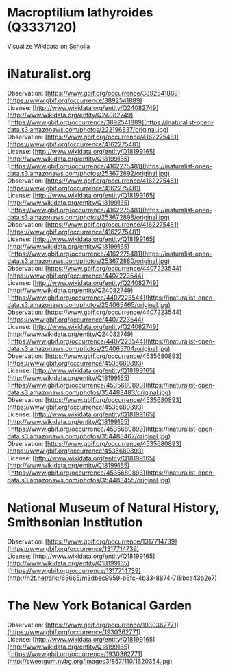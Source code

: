 
Macroptilium lathyroides (Q3337120)
===================================
  
Visualize Wikidata on [Scholia](https://scholia.toolforge.org/taxon/Q3337120)
# iNaturalist.org
  
Observation: [https://www.gbif.org/occurrence/3892541889](https://www.gbif.org/occurrence/3892541889)  
License: [http://www.wikidata.org/entity/Q24082749](http://www.wikidata.org/entity/Q24082749)  
![https://www.gbif.org/occurrence/3892541889](https://inaturalist-open-data.s3.amazonaws.com/photos/222196837/original.jpg)  
Observation: [https://www.gbif.org/occurrence/4162275481](https://www.gbif.org/occurrence/4162275481)  
License: [http://www.wikidata.org/entity/Q18199165](http://www.wikidata.org/entity/Q18199165)  
![https://www.gbif.org/occurrence/4162275481](https://inaturalist-open-data.s3.amazonaws.com/photos/253672892/original.jpg)  
Observation: [https://www.gbif.org/occurrence/4162275481](https://www.gbif.org/occurrence/4162275481)  
License: [http://www.wikidata.org/entity/Q18199165](http://www.wikidata.org/entity/Q18199165)  
![https://www.gbif.org/occurrence/4162275481](https://inaturalist-open-data.s3.amazonaws.com/photos/253672898/original.jpg)  
Observation: [https://www.gbif.org/occurrence/4162275481](https://www.gbif.org/occurrence/4162275481)  
License: [http://www.wikidata.org/entity/Q18199165](http://www.wikidata.org/entity/Q18199165)  
![https://www.gbif.org/occurrence/4162275481](https://inaturalist-open-data.s3.amazonaws.com/photos/253672880/original.jpg)  
Observation: [https://www.gbif.org/occurrence/4407223544](https://www.gbif.org/occurrence/4407223544)  
License: [http://www.wikidata.org/entity/Q24082749](http://www.wikidata.org/entity/Q24082749)  
![https://www.gbif.org/occurrence/4407223544](https://inaturalist-open-data.s3.amazonaws.com/photos/254065465/original.jpg)  
Observation: [https://www.gbif.org/occurrence/4407223544](https://www.gbif.org/occurrence/4407223544)  
License: [http://www.wikidata.org/entity/Q24082749](http://www.wikidata.org/entity/Q24082749)  
![https://www.gbif.org/occurrence/4407223544](https://inaturalist-open-data.s3.amazonaws.com/photos/254065704/original.jpg)  
Observation: [https://www.gbif.org/occurrence/4535680893](https://www.gbif.org/occurrence/4535680893)  
License: [http://www.wikidata.org/entity/Q18199165](http://www.wikidata.org/entity/Q18199165)  
![https://www.gbif.org/occurrence/4535680893](https://inaturalist-open-data.s3.amazonaws.com/photos/354483483/original.jpg)  
Observation: [https://www.gbif.org/occurrence/4535680893](https://www.gbif.org/occurrence/4535680893)  
License: [http://www.wikidata.org/entity/Q18199165](http://www.wikidata.org/entity/Q18199165)  
![https://www.gbif.org/occurrence/4535680893](https://inaturalist-open-data.s3.amazonaws.com/photos/354483467/original.jpg)  
Observation: [https://www.gbif.org/occurrence/4535680893](https://www.gbif.org/occurrence/4535680893)  
License: [http://www.wikidata.org/entity/Q18199165](http://www.wikidata.org/entity/Q18199165)  
![https://www.gbif.org/occurrence/4535680893](https://inaturalist-open-data.s3.amazonaws.com/photos/354483455/original.jpg)
# National Museum of Natural History, Smithsonian Institution
  
Observation: [https://www.gbif.org/occurrence/1317714739](https://www.gbif.org/occurrence/1317714739)  
License: [http://www.wikidata.org/entity/Q18199165](http://www.wikidata.org/entity/Q18199165)  
![https://www.gbif.org/occurrence/1317714739](http://n2t.net/ark:/65665/m3dbec9959-b6fc-4b33-8874-718bca43b2e7)
# The New York Botanical Garden
  
Observation: [https://www.gbif.org/occurrence/1930362771](https://www.gbif.org/occurrence/1930362771)  
License: [http://www.wikidata.org/entity/Q18199165](http://www.wikidata.org/entity/Q18199165)  
![https://www.gbif.org/occurrence/1930362771](http://sweetgum.nybg.org/images3/857/110/1620354.jpg)